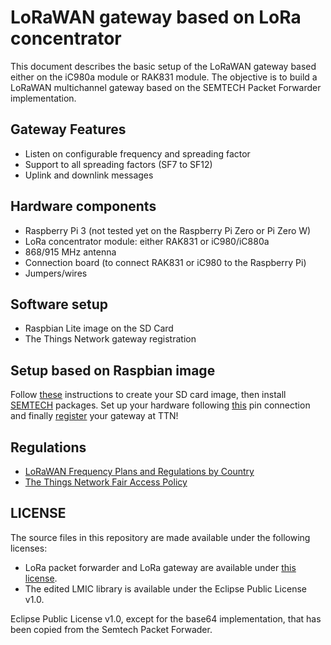 # LoRaWAN gateway based on LoRa concentrator

This document describes the basic setup of the LoRaWAN gateway based either on the iC980a module or RAK831 module. 
The objective is to build a LoRaWAN multichannel gateway based on the SEMTECH Packet Forwarder implementation.

Gateway Features
--------
- Listen on configurable frequency and spreading factor
- Support to all spreading factors (SF7 to SF12)
- Uplink and downlink messages

Hardware components 
--------
- Raspberry Pi 3 (not tested yet  on the Raspberry Pi Zero or Pi Zero W)
- LoRa concentrator module: either RAK831 or iC980/iC880a
- 868/915 MHz antenna
- Connection board (to connect RAK831 or iC980 to the Raspberry Pi)
- Jumpers/wires

Software setup
--------
- Raspbian Lite image on the SD Card
- The Things Network gateway registration 

Setup based on Raspbian image
--------
Follow [these](https://github.com/eron93br/lora-concentrator/blob/master/doc/raspberry.md) instructions to create your SD card image, then install [SEMTECH](https://github.com/eron93br/lora-concentrator/blob/master/doc/software.md) packages. Set up your hardware following [this](https://github.com/eron93br/lora-concentrator/blob/master/doc/pin-connection.md) pin connection and finally [register](https://www.thethingsnetwork.org/docs/gateways/registration.html) your gateway at TTN!

Regulations
--------
- [LoRaWAN Frequency Plans and Regulations by Country](https://www.thethingsnetwork.org/docs/lorawan/frequencies-by-country.html)
- [The Things Network Fair Access Policy](https://www.thethingsnetwork.org/forum/t/limitations-data-rate-packet-size-30-seconds-uplink-and-10-messages-downlink-per-day-fair-access-policy/1300)

LICENSE
--------
The source files in this repository are made available under the following licenses:
- LoRa packet forwarder and LoRa gateway are available under [this license](https://github.com/Lora-net/lora_gateway/blob/master/LICENSE).
- The edited LMIC library is available under the Eclipse Public License v1.0.

Eclipse Public License v1.0, except for the base64 implementation, that has been copied from the Semtech Packet Forwader.

